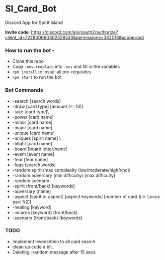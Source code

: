 # SI_Card_Bot
Discord App for Spirit island

**Invite code**: https://discord.com/api/oauth2/authorize?client_id=722800660302528533&permissions=342016&scope=bot

### How to run the bot - 

- Clone this repo
- Copy `.env.template` into `.env` and fill in the variables 
- `npm install` to install all pre-requisites
- `npm start` to run the bot

### Bot Commands 
- -search [search words]
- -draw [card type] [amount (<=10)]
- -take [card type]\
- -power [card name]
- -minor [card name]
- -major [card name]
- -unique [card name]
- -uniques [spirit name] \
- -blight [card name]
- -board [board letter/name]
- -event [event name]
- -fear [fear name]
- -faqs (search words)
- -random spirit (max complexity (low/moderate/high/vhc))
- -random adversary (min difficulty) (max difficulty)
- -random scenario
- -spirit (front/back) [keywords]
- -adversary (name)
- -aspect (spirit or aspect) [aspect keywords] [number of card (i.e. Locus part 1/2)]
- -healing [keyword]
- -incarna [keyword] (front/back)
- -scenario (front/back) [keywords]
 
### TODO
- Implement levenshtein to all card search
- clean up code a bit.
- Deleting -random message after 15 secs

